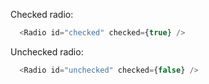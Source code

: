 Checked radio:
```js
  <Radio id="checked" checked={true} />
```

Unchecked radio:
```js
  <Radio id="unchecked" checked={false} />
```
